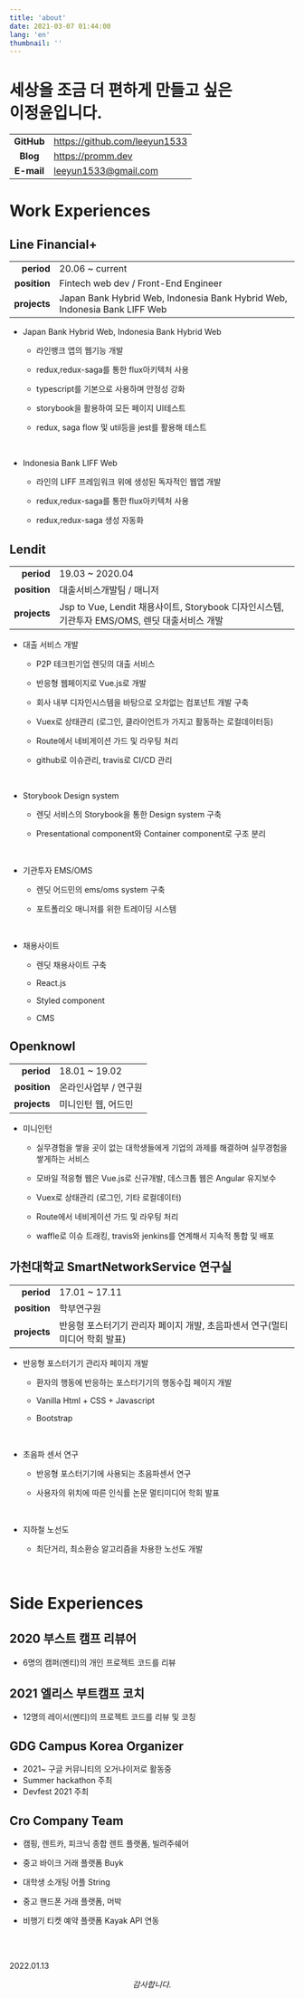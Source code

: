 ```yaml
---
title: 'about'
date: 2021-03-07 01:44:00
lang: 'en'
thumbnail: ''
---
```


<h1 class='title'>
세상을 조금 더 편하게 만들고 싶은 <br/>
이정윤입니다. 
</h1>

|            |                                 |
| :--------: | ------------------------------- |
| **GitHub** | <https://github.com/leeyun1533> |
|  **Blog**  | <https://promm.dev>             |
| **E-mail** | leeyun1533@gmail.com            |

<h1>
<span class='highlight'>Work Experiences</span>
</h1>

<h2 class='no-border line'>Line Financial+ </h2>

|              |                                                                           |
| -----------: | ------------------------------------------------------------------------- |
|   **period** | 20.06 ~ current                                                           |
| **position** | Fintech web dev / Front-End Engineer                                      |
| **projects** | Japan Bank Hybrid Web, Indonesia Bank Hybrid Web, Indonesia Bank LIFF Web |

- Japan Bank Hybrid Web, Indonesia Bank Hybrid Web

  - 라인뱅크 앱의 웹기능 개발

  - redux,redux-saga를 통한 flux아키텍처 사용

  - typescript를 기본으로 사용하며 안정성 강화

  - storybook을 활용하여 모든 페이지 UI테스트

  - redux, saga flow 및 util등을 jest를 활용해 테스트

<br/>

- Indonesia Bank LIFF Web

  - 라인의 LIFF 프레임워크 위에 생성된 독자적인 웹앱 개발

  - redux,redux-saga를 통한 flux아키텍처 사용

  - redux,redux-saga 생성 자동화

<h2 class='no-border lendit'>Lendit </h2>

|              |                                                                                               |
| -----------: | --------------------------------------------------------------------------------------------- |
|   **period** | 19.03 ~ 2020.04                                                                               |
| **position** | 대출서비스개발팀 / 매니저                                                                     |
| **projects** | Jsp to Vue, Lendit 채용사이트, Storybook 디자인시스템, 기관투자 EMS/OMS, 렌딧 대출서비스 개발 |

- 대출 서비스 개발

  - P2P 테크핀기업 렌딧의 대출 서비스

  - 반응형 웹페이지로 Vue.js로 개발

  - 회사 내부 디자인시스템을 바탕으로 오차없는 컴포넌트 개발 구축

  - Vuex로 상태관리 (로그인, 클라이언트가 가지고 활동하는 로컬데이터등)

  - Route에서 네비게이션 가드 및 라우팅 처리

  - github로 이슈관리, travis로 CI/CD 관리

<br/>

- Storybook Design system

  - 렌딧 서비스의 Storybook을 통한 Design system 구축

  - Presentational component와 Container component로 구조 분리

  <br/>

* 기관투자 EMS/OMS

  - 렌딧 어드민의 ems/oms system 구축

  - 포트폴리오 매니저를 위한 트레이딩 시스템

  <br/>

* 채용사이트

  - 렌딧 채용사이트 구축

  - React.js

  - Styled component

  - CMS

<h2 class='no-border openknowl'>Openknowl </h2>

|              |                       |
| -----------: | --------------------- |
|   **period** | 18.01 ~ 19.02         |
| **position** | 온라인사업부 / 연구원 |
| **projects** | 미니인턴 웹, 어드민   |

- 미니인턴

  - 실무경험을 쌓을 곳이 없는 대학생들에게 기업의 과제를 해결하며 실무경험을 쌓게하는 서비스

  - 모바일 적응형 웹은 Vue.js로 신규개발, 데스크톱 웹은 Angular 유지보수

  - Vuex로 상태관리 (로그인, 기타 로컬데이터)

  - Route에서 네비게이션 가드 및 라우팅 처리

  - waffle로 이슈 트래킹, travis와 jenkins를 연계해서 지속적 통합 및 배포

<h2 class='no-border'>가천대학교 SmartNetworkService 연구실 </h2>

|              |                                                                             |
| -----------: | --------------------------------------------------------------------------- |
|   **period** | 17.01 ~ 17.11                                                               |
| **position** | 학부연구원                                                                  |
| **projects** | 반응형 포스터기기 관리자 페이지 개발, 초음파센서 연구(멀티미디어 학회 발표) |

- 반응형 포스터기기 관리자 페이지 개발

  - 환자의 행동에 반응하는 포스터기기의 행동수집 페이지 개발

  - Vanilla Html + CSS + Javascript

  - Bootstrap

<br/>

- 초음파 센서 연구

  - 반응형 포스터기기에 사용되는 초음파센서 연구

  - 사용자의 위치에 따른 인식률 논문 멀티미디어 학회 발표

<br/>

- 지하철 노선도

  - 최단거리, 최소환승 알고리즘을 차용한 노선도 개발

<br/>

<h1>
<span class='highlight'>Side Experiences</span>
</h1>

<h2> 2020 부스트 캠프 리뷰어 </h2>

- 6명의 캠퍼(멘티)의 개인 프로젝트 코드를 리뷰

<h2> 2021 엘리스 부트캠프 코치 </h2>

- 12명의 레이서(멘티)의 프로젝트 코드를 리뷰 및 코칭

<h2> GDG Campus Korea Organizer </h2>

- 2021~ 구글 커뮤니티의 오거나이저로 활동중
- Summer hackathon 주최
- Devfest 2021 주최

<h2>Cro Company Team</h2>

- 캠핑, 렌트카, 피크닉 종합 렌트 플랫폼, 빌려주쉐어

- 중고 바이크 거래 플랫폼 Buyk

- 대학생 소개팅 어플 String

- 중고 핸드폰 거래 플랫폼, 머박

- 비행기 티켓 예약 플랫폼 Kayak API 연동

<br/><br/>

2022.01.13

<div align="center" class="final">

_감사합니다._

</div>
